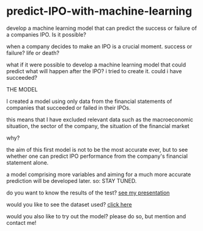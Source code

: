 # predict-IPO-with-machine-learning
develop  a machine learning model that can predict the success or failure of a companies IPO. Is it possible?


when a company decides to make an IPO is a crucial moment.
success or failure? life or death?

what if it were possible to develop a machine learning model that could predict what will happen after the IPO?
i tried to create it. could i have succeeded?


THE MODEL

I created a model using only data from the financial statements of companies that succeeded or failed in their IPOs.

this means that I have excluded relevant data such as the macroeconomic situation, the sector of the company, the situation of the financial market 

why?

the aim of this first model is not to be the most accurate ever, but to see whether one can predict IPO performance from the company's financial statement alone.

a model comprising more variables and aiming for a much more accurate prediction will be developed later. 
so: STAY TUNED.

do you want to know the results of the test? [see my presentation](https://github.com/EdoardoPedrocchi/predict-IPO-with-machine-learning/blob/main/IPO_final.pdf)

would you like to see the dataset used? [click here](https://github.com/EdoardoPedrocchi/predict-IPO-with-machine-learning/blob/main/dataset)


would you also like to try out the model? 
please do so, but mention and contact me!
